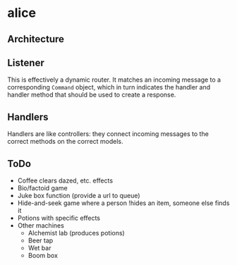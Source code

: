 alice
=====

Architecture
------------

## Listener
This is effectively a dynamic router. It matches an incoming message to a corresponding `Command` object, which in turn indicates the handler and handler method that should be used to create a response.

## Handlers
Handlers are like controllers: they connect incoming messages to the correct methods on the correct models.

ToDo
----

* Coffee clears dazed, etc. effects
* Bio/factoid game
* Juke box function (provide a url to queue)
* Hide-and-seek game where a person !hides an item, someone else finds it
* Potions with specific effects
* Other machines
  * Alchemist lab (produces potions)
  * Beer tap
  * Wet bar
  * Boom box